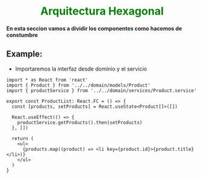 <h1 style="text-align:center; color:green"> Arquitectura Hexagonal </h1>

#### En esta seccion vamos a dividir los componentes como hacemos de constumbre

## Example:
- Importaremos la interfaz desde dominio y el servicio
~~~~// src/infrastructure/components/ProductList.tsx
import * as React from 'react'
import { Product } from '../../domain/models/Product'
import { productService } from '../../domain/services/Product.service'

export const ProductList: React.FC = () => {
  const [products, setProducts] = React.useState<Product[]>([])

  React.useEffect(() => {
    productService.getProducts().then(setProducts)
  }, [])

  return (
    <ul>
      {products.map((product) => <li key={product.id}>{product.title}</li>)}
    </ul>
  )
}
~~~~
